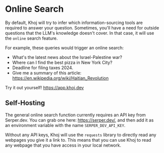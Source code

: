 # Online Search

By default, Khoj will try to infer which information-sourcing tools are required to answer your question. Sometimes, you'll have a need for outside questions that the LLM's knowledge doesn't cover. In that case, it will use the `online` search feature.

For example, these queries would trigger an online search:
- What's the latest news about the Israel-Palestine war?
- Where can I find the best pizza in New York City?
- Deadline for filing taxes 2024.
- Give me a summary of this article: https://en.wikipedia.org/wiki/Haitian_Revolution

Try it out yourself! https://app.khoj.dev

## Self-Hosting

The general online search function currently requires an API key from Serper.dev. You can grab one here: https://serper.dev/, and then add it as an environment variable with the name `SERPER_DEV_API_KEY`.

Without any API keys, Khoj will use the `requests` library to directly read any webpages you give it a link to. This means that you can use Khoj to read any webpage that you have access in your local network.
